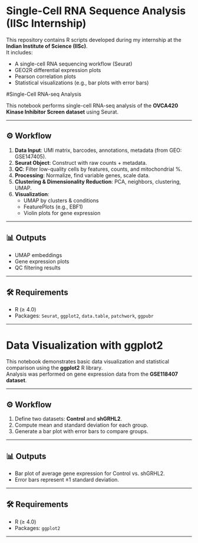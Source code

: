 # Single-Cell RNA Sequence Analysis (IISc Internship)

This repository contains R scripts developed during my internship at the **Indian Institute of Science (IISc)**.  
It includes:  
- A single-cell RNA sequencing workflow (Seurat)  
- GEO2R differential expression plots  
- Pearson correlation plots  
- Statistical visualizations (e.g., bar plots with error bars)  


#Single-Cell RNA-seq Analysis 

This notebook performs single-cell RNA-seq analysis of the **OVCA420 Kinase Inhibitor Screen dataset** using Seurat.

---

## ⚙️ Workflow
1. **Data Input**: UMI matrix, barcodes, annotations, metadata (from GEO: GSE147405).  
2. **Seurat Object**: Construct with raw counts + metadata.  
3. **QC**: Filter low-quality cells by features, counts, and mitochondrial %.
4. **Processing**: Normalize, find variable genes, scale data.  
5. **Clustering & Dimensionality Reduction**: PCA, neighbors, clustering, UMAP.  
6. **Visualization**:  
   - UMAP by clusters & conditions  
   - FeaturePlots (e.g., EBF1)  
   - Violin plots for gene expression  

---

## 📊 Outputs
- UMAP embeddings  
- Gene expression plots  
- QC filtering results  

---

## 🛠️ Requirements
- R (≥ 4.0)  
- Packages: `Seurat`, `ggplot2`, `data.table`, `patchwork`, `ggpubr`

--------------------------------------------------------------------------------------------------------------------------------------------------------------------
# Data Visualization with ggplot2

This notebook demonstrates basic data visualization and statistical comparison using the **ggplot2** R library.  
Analysis was performed on gene expression data from the **GSE118407 dataset**.

---

## ⚙️ Workflow
1. Define two datasets: **Control** and **shGRHL2**.  
2. Compute mean and standard deviation for each group.  
3. Generate a bar plot with error bars to compare groups.  

---

## 📊 Outputs
- Bar plot of average gene expression for Control vs. shGRHL2.  
- Error bars represent ±1 standard deviation.  

---

## 🛠️ Requirements
- R (≥ 4.0)  
- Packages: `ggplot2`  

-------------------------------------------------------------------------------------------------------------------------------------------------------------------

